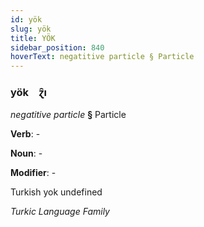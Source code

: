 ```yaml
---
id: yök
slug: yök
title: YÖK
sidebar_position: 840
hoverText: negatitive particle § Particle
---
```


### yök&emsp;<span kind="abugida">ɀ̑ı</span>

*negatitive particle* **§** Particle

**Verb**: -

**Noun**: -

**Modifier**: -

Turkish yok undefined

*Turkic Language Family*